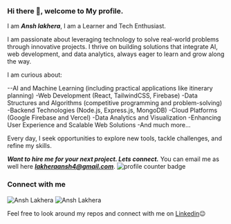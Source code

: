 ### Hi there 👋, welcome to My profile.

I am ***Ansh lakhera***, I am a Learner and Tech Enthusiast.

I am passionate about leveraging technology to solve real-world problems through innovative projects. I thrive on building solutions that integrate AI, web development, and data analytics, always eager to learn and grow along the way.

I am curious about:

--AI and Machine Learning (including practical applications like itinerary planning)
-Web Development (React, TailwindCSS, Firebase)
-Data Structures and Algorithms (competitive programming and problem-solving)
-Backend Technologies (Node.js, Express.js, MongoDB)
-Cloud Platforms (Google Firebase and Vercel)
-Data Analytics and Visualization
-Enhancing User Experience and Scalable Web Solutions
-And much more...

Every day, I seek opportunities to explore new tools, tackle challenges, and refine my skills.

***Want to hire me for your next project. Lets connect.***
You can email me as well here ***lakheraansh4@gmail.com***.
<img src="https://komarev.com/ghpvc/?username=dhanishahahaha" alt="profile counter badge" />
### Connect with me

<img src="https://github-readme-stats.vercel.app/api?username=anshlakhera048&?count_private=true&show_icons=true" alt="Ansh Lakhera" align="center" />


<img src="https://github-readme-stats.vercel.app/api/top-langs/?username=anshlakhera048&layout=compact" alt='Ansh Lakhera' align="center" />
  
Feel free to look around my repos and connect with me on [Linkedin](https://www.linkedin.com/in/ansh-lakhera/)😉


<!--
**anshlakhera048/anshlakhera048** is a ✨ _special_ ✨ repository because its `README.md` (this file) appears on your GitHub profile.

Here are some ideas to get you started:

- 🔭 I’m currently working on ...
- 🌱 I’m currently learning ...
- 👯 I’m looking to collaborate on ...
- 🤔 I’m looking for help with ...
- 💬 Ask me about ...
- 📫 How to reach me: ...
- 😄 Pronouns: ...
- ⚡ Fun fact: ...
-->
